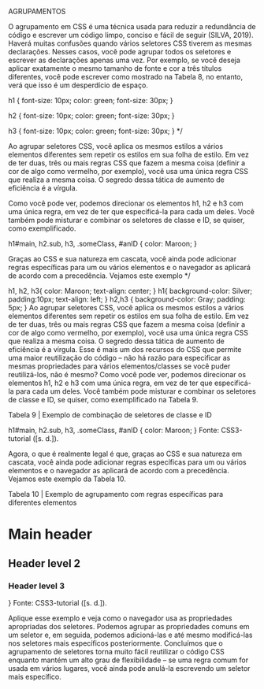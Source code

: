 AGRUPAMENTOS

O agrupamento em CSS é uma técnica usada para reduzir a redundância de código e escrever um código limpo, conciso e fácil de seguir (SILVA, 2019). Haverá muitas confusões quando vários seletores CSS tiverem as mesmas declarações. Nesses casos, você pode agrupar todos os seletores e escrever as declarações apenas uma vez. Por exemplo, se você deseja aplicar exatamente o mesmo tamanho de fonte e cor a três títulos diferentes, você pode escrever como mostrado na Tabela 8, no entanto, verá que isso é um desperdício de espaço.

h1 {
    font-size: 10px;
    color: green;
    font-size: 30px;
    }
     
h2 {
    font-size: 10px;
    color: green;
    font-size: 30px;
    }
     
h3 {
    font-size: 10px;
    color: green;
    font-size: 30px;
    } */

Ao agrupar seletores CSS, você aplica os mesmos estilos a vários elementos diferentes sem repetir os estilos em sua folha de estilo. Em vez de ter duas, três ou mais regras CSS que fazem a mesma coisa (definir a cor de algo como vermelho, por exemplo), você usa uma única regra CSS que realiza a mesma coisa. O segredo dessa tática de aumento de eficiência é a vírgula.  
 
 Como você pode ver, podemos direcionar os elementos h1, h2 e h3 com uma única regra, em vez de ter que especificá-la para cada um deles. Você também pode misturar e combinar os seletores de classe e ID, se quiser, como exemplificado.


h1#main, h2.sub, h3, .someClass, #anID {
    color: Maroon;
    } 

Graças ao CSS e sua natureza em cascata, você ainda pode adicionar regras específicas para um ou vários elementos e o navegador as aplicará de acordo com a precedência. Vejamos este exemplo */

h1, h2, h3{
color: Maroon;
text-align: center;
}
h1{
background-color: Silver;
padding:10px;
text-align: left;
}
h2,h3 {
background-color: Gray;
padding: 5px;
} 
Ao agrupar seletores CSS, você aplica os mesmos estilos a vários elementos diferentes sem repetir os estilos em sua folha de estilo. Em vez de ter duas, três ou mais regras CSS que fazem a mesma coisa (definir a cor de algo como vermelho, por exemplo), você usa uma única regra CSS que realiza a mesma coisa. O segredo dessa tática de aumento de eficiência é a vírgula. 
Esse é mais um dos recursos do CSS que permite uma maior reutilização do código – não há razão para especificar as mesmas propriedades para vários elementos/classes se você puder reutilizá-los, não é mesmo?
Como você pode ver, podemos direcionar os elementos h1, h2 e h3 com uma única regra, em vez de ter que especificá-la para cada um deles. Você também pode misturar e combinar os seletores de classe e ID, se quiser, como exemplificado na Tabela 9.

Tabela 9 | Exemplo de combinação de seletores de classe e ID

h1#main, h2.sub, h3, .someClass, #anID {
color: Maroon;
}
Fonte: CSS3-tutorial ([s. d.]).

Agora, o que é realmente legal é que, graças ao CSS e sua natureza em cascata, você ainda pode adicionar regras específicas para um ou vários elementos e o navegador as aplicará de acordo com a precedência. Vejamos este exemplo da Tabela 10.

Tabela 10 | Exemplo de agrupamento com regras específicas para diferentes elementos

<style type=”text/css”>
h1, h2, h3{
color: Maroon;
text-align: center;
}
h1{
background-color: Silver;
padding:10px;
text-align: left;
}
h2,h3 {
background-color: Gray;
padding: 5px;
)
</style>
<h1>Main header</h1>
<h2>Header level 2</h2>
<h3>Header level 3</h3>
}
Fonte: CSS3-tutorial ([s. d.]).

Aplique esse exemplo e veja como o navegador usa as propriedades apropriadas dos seletores. Podemos agrupar as propriedades comuns em um seletor e, em seguida, podemos adicioná-las e até mesmo modificá-las nos seletores mais específicos posteriormente.
Concluímos que o agrupamento de seletores torna muito fácil reutilizar o código CSS enquanto mantém um alto grau de flexibilidade – se uma regra comum for usada em vários lugares, você ainda pode anulá-la escrevendo um seletor mais específico.